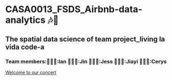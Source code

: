 # CASA0013_FSDS_Airbnb-data-analytics 🎶🎤
## The spatial data science of team project_living la vida code-a

### Team members:👨🏼‍🎤:Ian 👨🏻‍🎤:Jin 👩🏻‍🎤:Jess 🧑🏻‍🎤:Jiayi 👩🏻‍🎤:Cerys 

[Welcome to our concert]([https://raw.githack.com/iantsern-twuk/CASA0013_FSDS_Airbnb-data-analytics/refs/heads/main/Documentation/Group_Work.html](https://raw.githack.com/iantsern-twuk/CASA0013_FSDS_Airbnb-data-analytics/refs/heads/main/Documentation/Group_Work_final.html))
